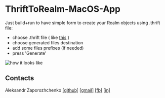 # ThriftToRealm-MacOS-App


Just build+run to have simple form to create your Realm objects using .thrift file:
- choose .thrift file ( like [this](https://github.com/Maxatma/TPerfectServer-example/blob/master/test.thrift) )
- choose generated files destination
- add some files prefixes (if needed) 
- press 'Generate'


![how it looks like](https://user-images.githubusercontent.com/7135226/50261086-9d369300-0413-11e9-8fc0-13ebc6993d7c.png)



## Contacts

Aleksandr Zaporozhchenko
[[github]](https://github.com/Maxatma)  [[gmail]](mailto:maxatma.ids@gmail.com)  [[fb]](https://www.facebook.com/profile.php?id=100008291260780)  [[in]](https://www.linkedin.com/in/maxatma/)
